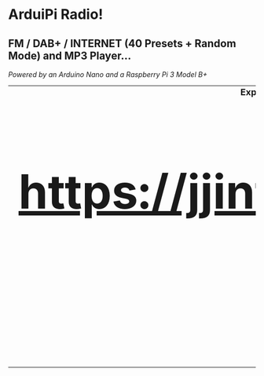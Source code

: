 # ArduiPi Radio!
## FM / DAB+ / INTERNET (40 Presets + Random Mode) and MP3 Player...
<I>Powered by an Arduino Nano and a Raspberry Pi 3 Model B+</I>
<TABLE BORDER=0 CELLSPACING=0 CELLPADDING=0>
   <TR ALIGN="center">
      <TD>
         <A HREF="pix/ArduiPi Radio!.jpg">
         <IMG SRC="pix/ArduiPi Radio! (small).jpg"
         ALT="ArduiPi Radio!" WIDTH=320 HEIGHT=240 BORDER=0></A>
      </TD>
      <TD>
         <FONT SIZE=4><B>Explanations, pictures & videos:<BR>
         <A HREF="https://jjintokyo.github.io"><FONT SIZE=7 COLOR="Blue">
         <H1>https://jjintokyo.github.io</A><BR><BR>:-)</H1></B>
      </TD>
   </TR>
</TABLE>
